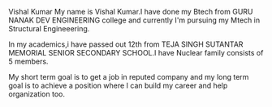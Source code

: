 Vishal Kumar
My name is Vishal Kumar.I have done my Btech from GURU NANAK DEV ENGINEERING college and currently I'm pursuing my Mtech in Structural Engineeering.

In my academics,i have passed out 12th from TEJA SINGH SUTANTAR MEMORIAL SENIOR SECONDARY SCHOOL.I have Nuclear family consists of 5 members.

My short term goal is to get a job in reputed company and my long term goal is to achieve a position where I can build my career and help organization too.
